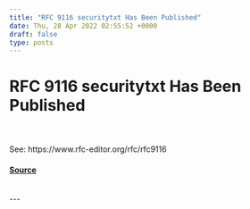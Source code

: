 ```yaml
---
title: "RFC 9116 securitytxt Has Been Published"
date: Thu, 28 Apr 2022 02:55:52 +0000
draft: false
type: posts
---
```

# RFC 9116 securitytxt Has Been Published

<br/>

<br/>
See: https://www.rfc-editor.org/rfc/rfc9116

#### [Source](https://wwws.nightwatchcybersecurity.com/2022/04/27/rfc-9116-security-txt-has-been-published/)

<br/>
---
